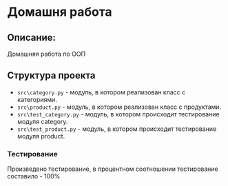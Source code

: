 # Домашня работа

## Описание:
Домашняя работа по ООП

## Структура проекта
* `src\category.py` - модуль, в котором реализован класс с категориями.
* `src\product.py` - модуль, в котором реализован класс с продуктами.
* `src\test_category.py` - модуль, в котором происходит тестирование модуля category.
* `src\test_product.py` - модуль, в котором происходит тестирование модуля product.


### Тестирование
Произведено тестирование, в процентном соотношении тестирование составило - 100%